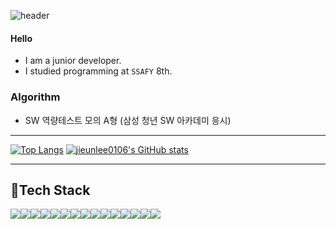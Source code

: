 ![header](https://capsule-render.vercel.app/api?type=rounded&color=gradient&height=100&section=header&text=JiEun&fontSize=70&animation=scaleIn)

#### Hello

- I am a junior developer.
- I studied programming at `SSAFY` 8th.

### Algorithm 
- SW 역량테스트 모의 A형 (삼성 청년 SW 아카데미 응시)
*** 
 
[![Top Langs](https://github-readme-stats.vercel.app/api/top-langs/?username=jieunlee0106&layout=compact)](https://github.com/jieunlee0106/github-readme-stats)
[![jieunlee0106's GitHub stats](https://github-readme-stats.vercel.app/api?username=jieunlee0106)](https://github.com/jieunlee0106/github-readme-stats) 
      
***
## 🍊Tech Stack
<img src="https://img.shields.io/badge/java-007396?style=for-the-badge&logo=java&logoColor=white"><img src="https://img.shields.io/badge/jquery-0769AD?style=for-the-badge&logo=jquery&logoColor=white"><img src="https://img.shields.io/badge/python-3776AB?style=for-the-badge&logo=python&logoColor=white"><img src="https://img.shields.io/badge/javascript-F7DF1E?style=for-the-badge&logo=javascript&logoColor=black"><img src="https://img.shields.io/badge/mysql-4479A1?style=for-the-badge&logo=mysql&logoColor=white"><img src="https://img.shields.io/badge/vue.js-4FC08D?style=for-the-badge&logo=vue.js&logoColor=white"><img src="https://img.shields.io/badge/spring-6DB33F?style=for-the-badge&logo=spring&logoColor=white"><img src="https://img.shields.io/badge/springboot-6DB33F?style=for-the-badge&logo=springboot&logoColor=white"><img src="https://img.shields.io/badge/django-092E20?style=for-the-badge&logo=django&logoColor=white"><img src="https://img.shields.io/badge/flutter-02569B?style=for-the-badge&logo=flutter&logoColor=white"><img src="https://img.shields.io/badge/bootstrap-7952B3?style=for-the-badge&logo=bootstrap&logoColor=white"><img src="https://img.shields.io/badge/linux-FCC624?style=for-the-badge&logo=linux&logoColor=black"><img src="https://img.shields.io/badge/amazonaws-232F3E?style=for-the-badge&logo=amazonaws&logoColor=white"><img src="https://img.shields.io/badge/git-F05032?style=for-the-badge&logo=git&logoColor=white"><img src="https://img.shields.io/badge/gradle-02303A?style=for-the-badge&logo=gradle&logoColor=white">